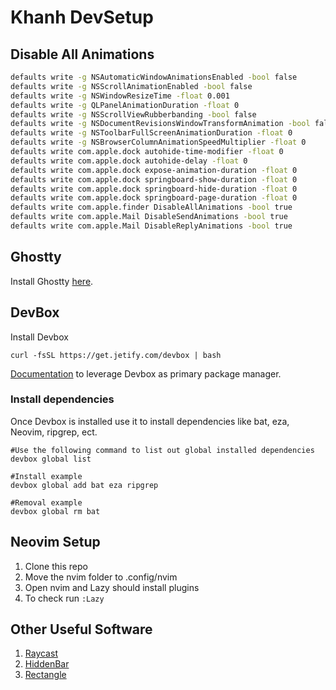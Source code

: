 # Khanh DevSetup

## Disable All Animations

```zsh
defaults write -g NSAutomaticWindowAnimationsEnabled -bool false
defaults write -g NSScrollAnimationEnabled -bool false
defaults write -g NSWindowResizeTime -float 0.001
defaults write -g QLPanelAnimationDuration -float 0
defaults write -g NSScrollViewRubberbanding -bool false
defaults write -g NSDocumentRevisionsWindowTransformAnimation -bool false
defaults write -g NSToolbarFullScreenAnimationDuration -float 0
defaults write -g NSBrowserColumnAnimationSpeedMultiplier -float 0
defaults write com.apple.dock autohide-time-modifier -float 0
defaults write com.apple.dock autohide-delay -float 0
defaults write com.apple.dock expose-animation-duration -float 0
defaults write com.apple.dock springboard-show-duration -float 0
defaults write com.apple.dock springboard-hide-duration -float 0
defaults write com.apple.dock springboard-page-duration -float 0
defaults write com.apple.finder DisableAllAnimations -bool true
defaults write com.apple.Mail DisableSendAnimations -bool true
defaults write com.apple.Mail DisableReplyAnimations -bool true
```
## Ghostty

Install Ghostty [here](https://ghostty.org).

## DevBox

Install Devbox
```
curl -fsSL https://get.jetify.com/devbox | bash
```
[Documentation](https://www.jetify.com/docs/devbox/devbox_global/) to leverage Devbox as primary package manager.

### Install dependencies
Once Devbox is installed use it to install dependencies like bat, eza, Neovim, ripgrep, ect.
```shell
#Use the following command to list out global installed dependencies
devbox global list

#Install example
devbox global add bat eza ripgrep

#Removal example
devbox global rm bat
```

## Neovim Setup
1. Clone this repo
2. Move the nvim folder to .config/nvim
3. Open nvim and Lazy should install plugins
4. To check run ```:Lazy```

## Other Useful Software
1. [Raycast](https://www.raycast.com)
2. [HiddenBar](https://github.com/dwarvesf/hidden)
3. [Rectangle](https://rectangleapp.com)
